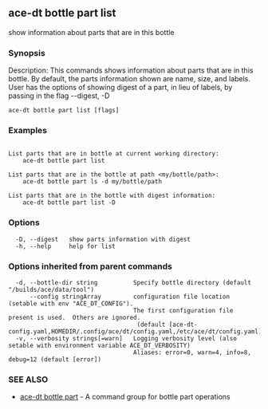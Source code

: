 ## ace-dt bottle part list

show information about parts that are in this bottle

### Synopsis

Description:
This commands shows information about parts that are in this bottle.
By default, the parts information shown are name, size, and labels.
User has the options of showing digest of a part, in lieu of labels,
by passing in the flag --digest, -D


```
ace-dt bottle part list [flags]
```

### Examples

```

List parts that are in bottle at current working directory:
	ace-dt bottle part list

List parts that are in the bottle at path <my/bottle/path>:
	ace-dt bottle part ls -d my/bottle/path
 
List parts that are in the bottle with digest information:
	ace-dt bottle part list -D 

```

### Options

```
  -D, --digest   show parts information with digest
  -h, --help     help for list
```

### Options inherited from parent commands

```
  -d, --bottle-dir string          Specify bottle directory (default "/builds/ace/data/tool")
      --config stringArray         configuration file location (setable with env "ACE_DT_CONFIG").
                                   The first configuration file present is used.  Others are ignored.
                                    (default [ace-dt-config.yaml,HOMEDIR/.config/ace/dt/config.yaml,/etc/ace/dt/config.yaml])
  -v, --verbosity strings[=warn]   Logging verbosity level (also setable with environment variable ACE_DT_VERBOSITY)
                                   Aliases: error=0, warn=4, info=8, debug=12 (default [error])
```

### SEE ALSO

* [ace-dt bottle part](ace-dt_bottle_part.md)	 - A command group for bottle part operations

